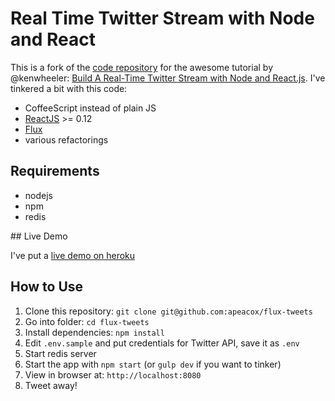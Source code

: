 # Real Time Twitter Stream with Node and React

This is a fork of the [code repository](https://github.com/scotch-io/react-tweets) for the awesome tutorial by @kenwheeler: [Build A Real-Time Twitter Stream with Node and React.js](http://scotch.io/tutorials/javascript/build-a-real-time-twitter-stream-with-node-and-react-js). I've tinkered a bit with this code:

* CoffeeScript instead of plain JS
* [ReactJS](http://facebook.github.io/react/)  >= 0.12
* [Flux](http://facebook.github.io/flux/)
* various refactorings

## Requirements

* nodejs
* npm
* redis

## Live Demo

I've put a [live demo on heroku](http://flux-tweets.herokuapp.com)

## How to Use

1. Clone this repository: `git clone git@github.com:apeacox/flux-tweets`
2. Go into folder: `cd flux-tweets`
3. Install dependencies: `npm install`
4. Edit `.env.sample` and put credentials for Twitter API, save it as `.env`
5. Start redis server
6. Start the app with `npm start` (or `gulp dev` if you want to tinker)
7. View in browser at: `http://localhost:8080`
8. Tweet away!
